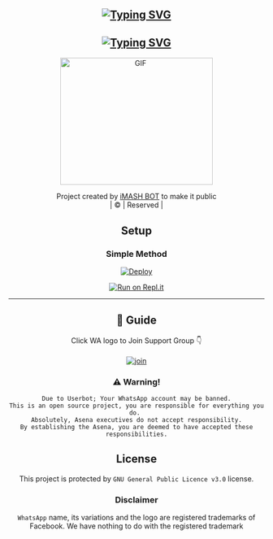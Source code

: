 
<div align="center">
 
 ## [![Typing SVG](https://readme-typing-svg.herokuapp.com?color=3EF76A&lines=THIS+IS+IMASH+BOT;THIS+BOT+OWNER+IS+IMASH+NIDUSHA)](https://git.io/typing-svg)
<div align="center">

 ## [![Typing SVG](https://readme-typing-svg.herokuapp.com?lines=771323434+-+WHATSAPP;MY+NUMBER+)](https://git.io/typing-svg)<div align="center">
 </a>
</p>
<div align="center">
  <p align="center">
<img src="https://media.giphy.com/media/vFKqnCdLPNOKc/giphy.gif?cid=790b7611a48d56eec88e20cfedb2c8be6e08c0fde3f8fe72&rid=giphy.gif&ct=g.gif" alt="GIF" width="300" height="250"/>
</p>
 
</div>
<p align="center">
Project created by <a href="https://github.com/cyberchekuthan">iMASH BOT</a> to make it public
    <br>
       | © |
        Reserved |
    <br> 
</p>

## Setup
<div align="center">

  ### Simple Method
  
[![Deploy](https://www.herokucdn.com/deploy/button.svg)](https://heroku.com/deploy?template=https://github.com/Z-BOT-V-2/IMASHNIDUSHA) 
  
[![Run on Repl.it](https://repl.it/badge/github/quiec/whatsAlfa)](https://replit.com/@testGoogleall/Z-BOT-IMASH-v2)
  


----



## 📢 Guide
Click WA logo to Join Support Group 👇
    <br>
<br>
  [![join](https://github.com/Alien-alfa/PublicBot/blob/main/wlogo.svg.png)](https://chat.whatsapp.com/KmeQL6R7mBoDxxoNVMuOef)
  <div align="center">
       
    
### ⚠️ Warning! 
```
Due to Userbot; Your WhatsApp account may be banned.
This is an open source project, you are responsible for everything you do. 
Absolutely, Asena executives do not accept responsibility.
By establishing the Asena, you are deemed to have accepted these responsibilities.
```

    


## License
This project is protected by `GNU General Public Licence v3.0` license.

### Disclaimer
`WhatsApp` name, its variations and the logo are registered trademarks of Facebook. We have nothing to do with the registered trademark
